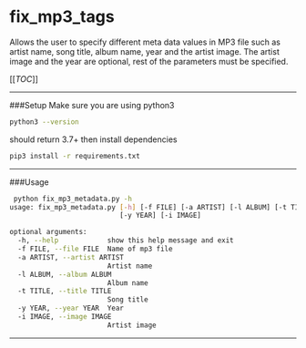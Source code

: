 # fix_mp3_tags
Allows the user to specify different meta data values in MP3 file such as artist name, song title, album name, year and the artist image.
The artist image and the year are optional, rest of the parameters must be specified.

[[_TOC_]]
________

###Setup
Make sure you are using python3
```bash
python3 --version
```
should return 3.7+
then install dependencies

```bash
pip3 install -r requirements.txt
```
________

###Usage

```bash
 python fix_mp3_metadata.py -h  
usage: fix_mp3_metadata.py [-h] [-f FILE] [-a ARTIST] [-l ALBUM] [-t TITLE]
                           [-y YEAR] [-i IMAGE]

optional arguments:
  -h, --help            show this help message and exit
  -f FILE, --file FILE  Name of mp3 file
  -a ARTIST, --artist ARTIST
                        Artist name
  -l ALBUM, --album ALBUM
                        Album name
  -t TITLE, --title TITLE
                        Song title
  -y YEAR, --year YEAR  Year
  -i IMAGE, --image IMAGE
                        Artist image
```

________
